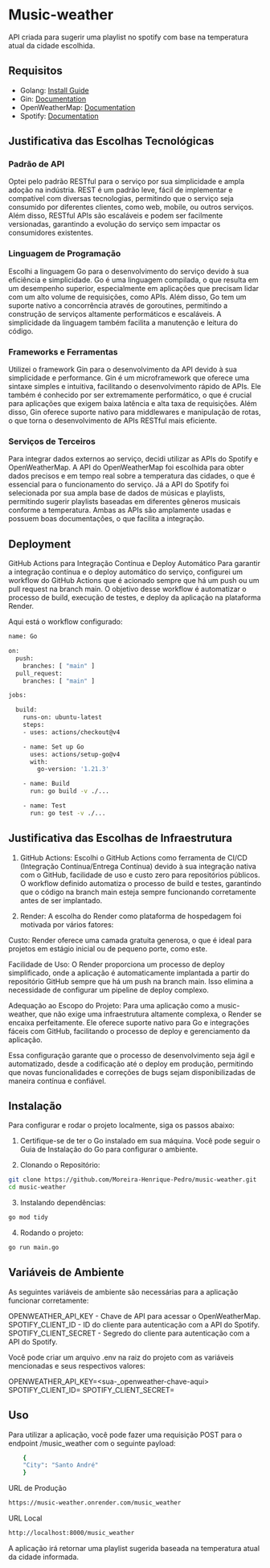 # Music-weather

API criada para sugerir uma playlist no spotify com base na temperatura atual da cidade escolhida.

## Requisitos

* Golang: [Install Guide](https://golang.org/doc/install)
* Gin: [Documentation](https://pkg.go.dev/github.com/gin-gonic/gin)
* OpenWeatherMap: [Documentation](https://openweathermap.org/guide)
* Spotify: [Documentation](https://developer.spotify.com/documentation/web-api)

## Justificativa das Escolhas Tecnológicas

### Padrão de API
Optei pelo padrão RESTful para o serviço por sua simplicidade e ampla adoção na indústria. REST é um padrão leve, fácil de implementar e compatível com diversas tecnologias, permitindo que o serviço seja consumido por diferentes clientes, como web, mobile, ou outros serviços. Além disso, RESTful APIs são escaláveis e podem ser facilmente versionadas, garantindo a evolução do serviço sem impactar os consumidores existentes.

### Linguagem de Programação
Escolhi a linguagem Go para o desenvolvimento do serviço devido à sua eficiência e simplicidade. Go é uma linguagem compilada, o que resulta em um desempenho superior, especialmente em aplicações que precisam lidar com um alto volume de requisições, como APIs. Além disso, Go tem um suporte nativo a concorrência através de goroutines, permitindo a construção de serviços altamente performáticos e escaláveis. A simplicidade da linguagem também facilita a manutenção e leitura do código.

### Frameworks e Ferramentas
Utilizei o framework Gin para o desenvolvimento da API devido à sua simplicidade e performance. Gin é um microframework que oferece uma sintaxe simples e intuitiva, facilitando o desenvolvimento rápido de APIs. Ele também é conhecido por ser extremamente performático, o que é crucial para aplicações que exigem baixa latência e alta taxa de requisições. Além disso, Gin oferece suporte nativo para middlewares e manipulação de rotas, o que torna o desenvolvimento de APIs RESTful mais eficiente.

### Serviços de Terceiros
Para integrar dados externos ao serviço, decidi utilizar as APIs do Spotify e OpenWeatherMap. A API do OpenWeatherMap foi escolhida para obter dados precisos e em tempo real sobre a temperatura das cidades, o que é essencial para o funcionamento do serviço. Já a API do Spotify foi selecionada por sua ampla base de dados de músicas e playlists, permitindo sugerir playlists baseadas em diferentes gêneros musicais conforme a temperatura. Ambas as APIs são amplamente usadas e possuem boas documentações, o que facilita a integração.

## Deployment
GitHub Actions para Integração Contínua e Deploy Automático
Para garantir a integração contínua e o deploy automático do serviço, configurei um workflow do GitHub Actions que é acionado sempre que há um push ou um pull request na branch main. O objetivo desse workflow é automatizar o processo de build, execução de testes, e deploy da aplicação na plataforma Render.

Aqui está o workflow configurado:

```bash
name: Go

on:
  push:
    branches: [ "main" ]
  pull_request:
    branches: [ "main" ]

jobs:

  build:
    runs-on: ubuntu-latest
    steps:
    - uses: actions/checkout@v4

    - name: Set up Go
      uses: actions/setup-go@v4
      with:
        go-version: '1.21.3'

    - name: Build
      run: go build -v ./...

    - name: Test
      run: go test -v ./...
```

## Justificativa das Escolhas de Infraestrutura

1. GitHub Actions: Escolhi o GitHub Actions como ferramenta de CI/CD (Integração Contínua/Entrega Contínua) devido à sua integração nativa com o GitHub, facilidade de uso e custo zero para repositórios públicos. O workflow definido automatiza o processo de build e testes, garantindo que o código na branch main esteja sempre funcionando corretamente antes de ser implantado.

2. Render: A escolha do Render como plataforma de hospedagem foi motivada por vários fatores:

Custo: Render oferece uma camada gratuita generosa, o que é ideal para projetos em estágio inicial ou de pequeno porte, como este.

Facilidade de Uso: O Render proporciona um processo de deploy simplificado, onde a aplicação é automaticamente implantada a partir do repositório GitHub sempre que há um push na branch main. Isso elimina a necessidade de configurar um pipeline de deploy complexo.

Adequação ao Escopo do Projeto: Para uma aplicação como a music-weather, que não exige uma infraestrutura altamente complexa, o Render se encaixa perfeitamente. Ele oferece suporte nativo para Go e integrações fáceis com GitHub, facilitando o processo de deploy e gerenciamento da aplicação.

Essa configuração garante que o processo de desenvolvimento seja ágil e automatizado, desde a codificação até o deploy em produção, permitindo que novas funcionalidades e correções de bugs sejam disponibilizadas de maneira contínua e confiável.

## Instalação

Para configurar e rodar o projeto localmente, siga os passos abaixo:

1. Certifique-se de ter o Go instalado em sua máquina. Você pode seguir o Guia de Instalação do Go para configurar o ambiente.

2. Clonando o Repositório:

```bash
git clone https://github.com/Moreira-Henrique-Pedro/music-weather.git
cd music-weather
```

3. Instalando dependências:

```bash
go mod tidy
```

4. Rodando o projeto:

```bash
go run main.go
```

## Variáveis de Ambiente

As seguintes variáveis de ambiente são necessárias para a aplicação funcionar corretamente:

OPENWEATHER_API_KEY - Chave de API para acessar o OpenWeatherMap.
SPOTIFY_CLIENT_ID - ID do cliente para autenticação com a API do Spotify.
SPOTIFY_CLIENT_SECRET - Segredo do cliente para autenticação com a API do Spotify.

Você pode criar um arquivo .env na raiz do projeto com as variáveis mencionadas e seus respectivos valores:

OPENWEATHER_API_KEY=<sua-_openweather-chave-aqui>
SPOTIFY_CLIENT_ID=<seu-spotify-id-aqui>
SPOTIFY_CLIENT_SECRET=<sua-spotify-secret-aqui>

## Uso

Para utilizar a aplicação, você pode fazer uma requisição POST para o endpoint /music_weather com o seguinte payload:

```bash
    {
    "City": "Santo André"
    }
```

URL de Produção

```bash
https://music-weather.onrender.com/music_weather
```

URL Local

```bash
http://localhost:8000/music_weather
```

A aplicação irá retornar uma playlist sugerida baseada na temperatura atual da cidade informada.